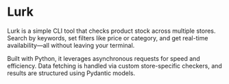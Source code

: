 # Lurk
Lurk is a simple CLI tool that checks product stock across multiple stores. Search by keywords, set filters like price or category, and get real-time availability—all without leaving your terminal.

Built with Python, it leverages asynchronous requests for speed and efficiency. Data fetching is handled via custom store-specific checkers, and results are structured using Pydantic models.